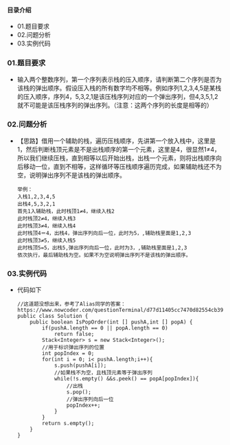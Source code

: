 #### 目录介绍
- 01.题目要求
- 02.问题分析
- 03.实例代码






### 01.题目要求
- 输入两个整数序列，第一个序列表示栈的压入顺序，请判断第二个序列是否为该栈的弹出顺序。假设压入栈的所有数字均不相等。例如序列1,2,3,4,5是某栈的压入顺序，序列4，5,3,2,1是该压栈序列对应的一个弹出序列，但4,3,5,1,2就不可能是该压栈序列的弹出序列。（注意：这两个序列的长度是相等的）



### 02.问题分析
- 【思路】借用一个辅助的栈，遍历压栈顺序，先讲第一个放入栈中，这里是1，然后判断栈顶元素是不是出栈顺序的第一个元素，这里是4，很显然1≠4，所以我们继续压栈，直到相等以后开始出栈，出栈一个元素，则将出栈顺序向后移动一位，直到不相等，这样循环等压栈顺序遍历完成，如果辅助栈还不为空，说明弹出序列不是该栈的弹出顺序。
    ```
    举例：
    入栈1,2,3,4,5
    出栈4,5,3,2,1
    首先1入辅助栈，此时栈顶1≠4，继续入栈2
    此时栈顶2≠4，继续入栈3
    此时栈顶3≠4，继续入栈4
    此时栈顶4＝4，出栈4，弹出序列向后一位，此时为5，,辅助栈里面是1,2,3
    此时栈顶3≠5，继续入栈5
    此时栈顶5=5，出栈5,弹出序列向后一位，此时为3，,辅助栈里面是1,2,3
    依次执行，最后辅助栈为空。如果不为空说明弹出序列不是该栈的弹出顺序。 
    ```


### 03.实例代码
- 代码如下
    ```
    //这道题没想出来，参考了Alias同学的答案：https://www.nowcoder.com/questionTerminal/d77d11405cc7470d82554cb392585106
    public class Solution {
        public boolean IsPopOrder(int [] pushA,int [] popA) {
            if(pushA.length == 0 || popA.length == 0)
                return false;
            Stack<Integer> s = new Stack<Integer>();
            //用于标识弹出序列的位置
            int popIndex = 0;
            for(int i = 0; i< pushA.length;i++){
                s.push(pushA[i]);
                //如果栈不为空，且栈顶元素等于弹出序列
                while(!s.empty() &&s.peek() == popA[popIndex]){
                    //出栈
                    s.pop();
                    //弹出序列向后一位
                    popIndex++;
                }
            }
            return s.empty();
        }
    }
    ```


